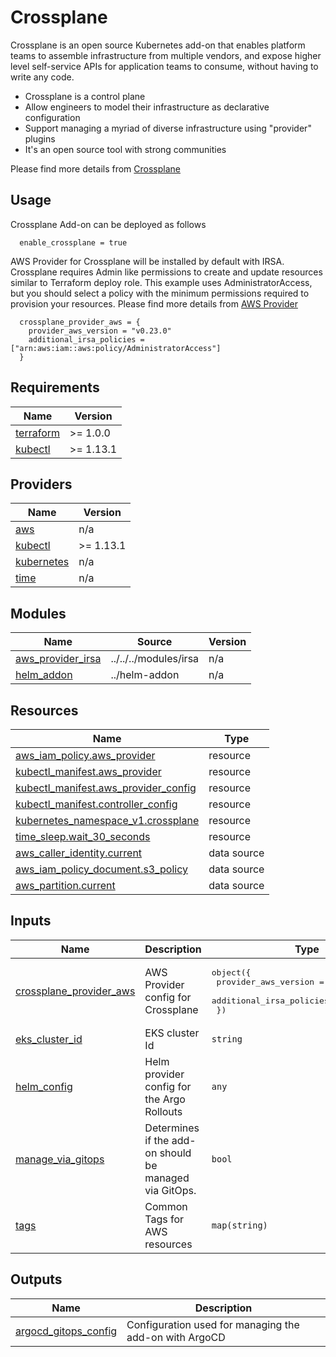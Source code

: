 # Crossplane
Crossplane is an open source Kubernetes add-on that enables platform teams to assemble infrastructure from multiple vendors, and expose higher level self-service APIs for application teams to consume, without having to write any code.

 - Crossplane is a control plane
 - Allow engineers to model their infrastructure as declarative configuration
 - Support managing a myriad of diverse infrastructure using "provider" plugins
 - It's an open source tool with strong communities

Please find more details from [Crossplane](https://crossplane.io/)

## Usage
Crossplane Add-on can be deployed as follows

```hcl
  enable_crossplane = true
```

AWS Provider for Crossplane will be installed by default with IRSA.
Crossplane requires Admin like permissions to create and update resources similar to Terraform deploy role.
This example uses AdministratorAccess, but you should select a policy with the minimum permissions required to provision your resources.
Please find more details from [AWS Provider](https://github.com/crossplane/provider-aws)

```hcl
  crossplane_provider_aws = {
    provider_aws_version = "v0.23.0"
    additional_irsa_policies = ["arn:aws:iam::aws:policy/AdministratorAccess"]
  }
```

<!--- BEGIN_TF_DOCS --->
## Requirements

| Name | Version |
|------|---------|
| <a name="requirement_terraform"></a> [terraform](#requirement\_terraform) | >= 1.0.0 |
| <a name="requirement_kubectl"></a> [kubectl](#requirement\_kubectl) | >= 1.13.1 |

## Providers

| Name | Version |
|------|---------|
| <a name="provider_aws"></a> [aws](#provider\_aws) | n/a |
| <a name="provider_kubectl"></a> [kubectl](#provider\_kubectl) | >= 1.13.1 |
| <a name="provider_kubernetes"></a> [kubernetes](#provider\_kubernetes) | n/a |
| <a name="provider_time"></a> [time](#provider\_time) | n/a |

## Modules

| Name | Source | Version |
|------|--------|---------|
| <a name="module_aws_provider_irsa"></a> [aws\_provider\_irsa](#module\_aws\_provider\_irsa) | ../../../modules/irsa | n/a |
| <a name="module_helm_addon"></a> [helm\_addon](#module\_helm\_addon) | ../helm-addon | n/a |

## Resources

| Name | Type |
|------|------|
| [aws_iam_policy.aws_provider](https://registry.terraform.io/providers/hashicorp/aws/latest/docs/resources/iam_policy) | resource |
| [kubectl_manifest.aws_provider](https://registry.terraform.io/providers/gavinbunney/kubectl/latest/docs/resources/manifest) | resource |
| [kubectl_manifest.aws_provider_config](https://registry.terraform.io/providers/gavinbunney/kubectl/latest/docs/resources/manifest) | resource |
| [kubectl_manifest.controller_config](https://registry.terraform.io/providers/gavinbunney/kubectl/latest/docs/resources/manifest) | resource |
| [kubernetes_namespace_v1.crossplane](https://registry.terraform.io/providers/hashicorp/kubernetes/latest/docs/resources/namespace_v1) | resource |
| [time_sleep.wait_30_seconds](https://registry.terraform.io/providers/hashicorp/time/latest/docs/resources/sleep) | resource |
| [aws_caller_identity.current](https://registry.terraform.io/providers/hashicorp/aws/latest/docs/data-sources/caller_identity) | data source |
| [aws_iam_policy_document.s3_policy](https://registry.terraform.io/providers/hashicorp/aws/latest/docs/data-sources/iam_policy_document) | data source |
| [aws_partition.current](https://registry.terraform.io/providers/hashicorp/aws/latest/docs/data-sources/partition) | data source |

## Inputs

| Name | Description | Type | Default | Required |
|------|-------------|------|---------|:--------:|
| <a name="input_crossplane_provider_aws"></a> [crossplane\_provider\_aws](#input\_crossplane\_provider\_aws) | AWS Provider config for Crossplane | <pre>object({<br>    provider_aws_version     = string<br>    additional_irsa_policies = list(string)<br>  })</pre> | n/a | yes |
| <a name="input_eks_cluster_id"></a> [eks\_cluster\_id](#input\_eks\_cluster\_id) | EKS cluster Id | `string` | n/a | yes |
| <a name="input_helm_config"></a> [helm\_config](#input\_helm\_config) | Helm provider config for the Argo Rollouts | `any` | `{}` | no |
| <a name="input_manage_via_gitops"></a> [manage\_via\_gitops](#input\_manage\_via\_gitops) | Determines if the add-on should be managed via GitOps. | `bool` | `false` | no |
| <a name="input_tags"></a> [tags](#input\_tags) | Common Tags for AWS resources | `map(string)` | `{}` | no |

## Outputs

| Name | Description |
|------|-------------|
| <a name="output_argocd_gitops_config"></a> [argocd\_gitops\_config](#output\_argocd\_gitops\_config) | Configuration used for managing the add-on with ArgoCD |

<!--- END_TF_DOCS --->
